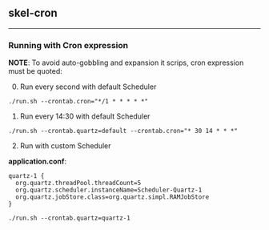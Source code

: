 ## skel-cron

----

### Running with Cron expression

__NOTE__: To avoid auto-gobbling and expansion it scrips, cron expression must be quoted:


0. Run every second with default Scheduler

```
./run.sh --crontab.cron="*/1 * * * * *"
```

1. Run every 14:30 with default Scheduler

```
./run.sh --crontab.quartz=default --crontab.cron="* 30 14 * * *"
```

2. Run with custom Scheduler

__application.conf__:
```
quartz-1 {
  org.quartz.threadPool.threadCount=5
  org.quartz.scheduler.instanceName=Scheduler-Quartz-1
  org.quartz.jobStore.class=org.quartz.simpl.RAMJobStore
}
```

```
./run.sh --crontab.quartz=quartz-1
```